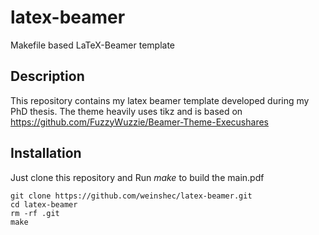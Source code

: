 latex-beamer
============

Makefile based LaTeX-Beamer template


## Description

This repository contains my latex beamer template developed during my PhD
thesis. The theme heavily uses tikz and is based on
https://github.com/FuzzyWuzzie/Beamer-Theme-Execushares

## Installation

Just clone this repository and Run *make* to build the main.pdf

    git clone https://github.com/weinshec/latex-beamer.git
    cd latex-beamer
    rm -rf .git
    make

